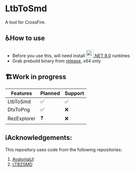 # LtbToSmd 
A tool for CrossFire.

##  ♿How to use 
-  Before you use this, will need install <img src="https://raw.githubusercontent.com/dotnet/brand/main/logo/dotnet-logo.svg" width="24"/>[.NET 8.0](https://aka.ms/get-dotnet-8) runtimes
-  Grab prebuild binary from [release](https://github.com/GAYd0N/LtbToSmd/releases), x64 only

## 🏗️Work in progress
| Features    | Planned | Support |
| ----------- | ------- | ------- |
| LtbToSmd    | ✅       | ✅       |
| DtxToPng    | ✅       | ❌       |
| RezExplorer | ❓       | ❌       |

## ℹ️Acknowledgements:
This repository uses code from the following repositories:  
1. [AvaloniaUI](https://github.com/AvaloniaUI/Avalonia)  
2. [LTB2SMD](https://github.com/giaynhap/LTB2SMD)